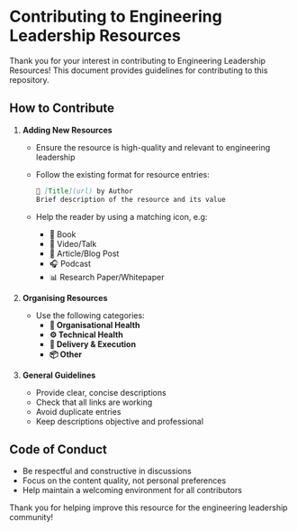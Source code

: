 # Contributing to Engineering Leadership Resources

Thank you for your interest in contributing to Engineering Leadership Resources! This document provides guidelines for contributing to this repository.

## How to Contribute

1. **Adding New Resources**
   - Ensure the resource is high-quality and relevant to engineering leadership
   - Follow the existing format for resource entries:

     ```markdown
     📘 [Title](url) by Author  
     Brief description of the resource and its value
     ```

   - Help the reader by using a matching icon, e.g:
      - 📘 Book  
      - 🎥 Video/Talk  
      - 📄 Article/Blog Post  
      - 🎧 Podcast  
      - 📊 Research Paper/Whitepaper

2. **Organising Resources**
   - Use the following categories:
     - **🧠 Organisational Health**
     - **⚙️ Technical Health**
     - **🚀 Delivery & Execution**
     - **📦 Other**

3. **General Guidelines**
   - Provide clear, concise descriptions
   - Check that all links are working
   - Avoid duplicate entries
   - Keep descriptions objective and professional

## Code of Conduct

- Be respectful and constructive in discussions
- Focus on the content quality, not personal preferences
- Help maintain a welcoming environment for all contributors

Thank you for helping improve this resource for the engineering leadership community!
